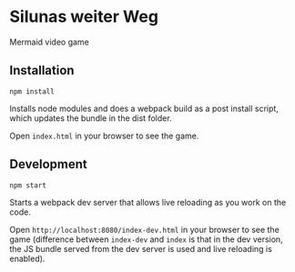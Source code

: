 # Silunas weiter Weg

Mermaid video game

## Installation

    npm install
    
Installs node modules and does a webpack build as a post install script, which updates the bundle in the dist folder.

Open `index.html` in your browser to see the game. 

## Development

    npm start
    
Starts a webpack dev server that allows live reloading as you work on the code.

Open `http://localhost:8080/index-dev.html` in your browser to see the game (difference between `index-dev` and `index` 
is that in the dev version, the JS bundle served from the dev server is used and live reloading is enabled).


